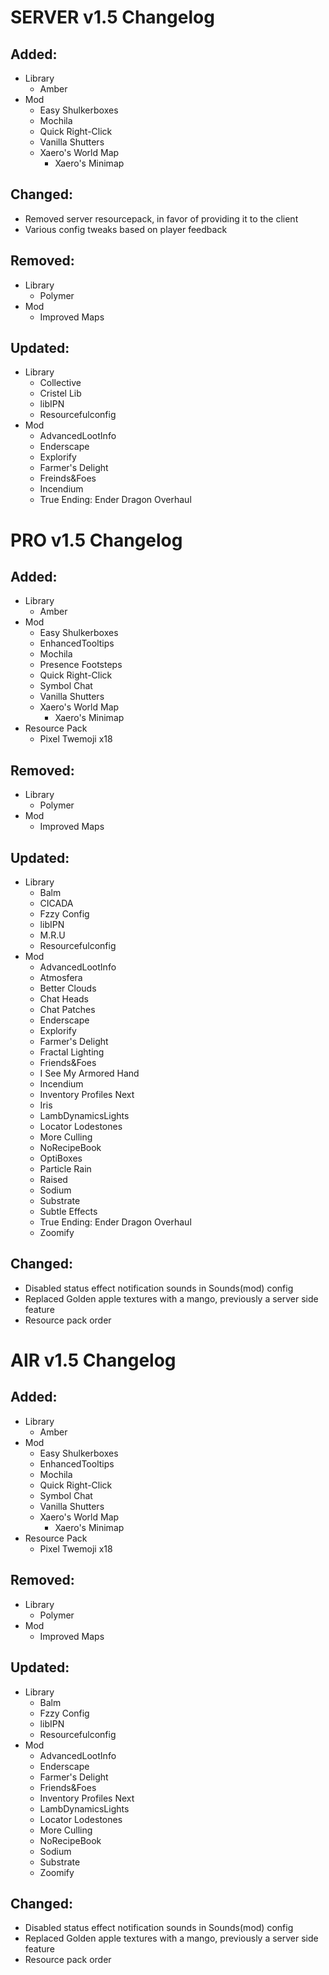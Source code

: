 # SERVER v1.5 Changelog
## Added:
- Library
  - Amber
- Mod
  - Easy Shulkerboxes
  - Mochila
  - Quick Right-Click
  - Vanilla Shutters
  - Xaero's World Map
    - Xaero's Minimap
## Changed:
- Removed server resourcepack, in favor of providing it to the client
- Various config tweaks based on player feedback
## Removed:
- Library
  - Polymer
- Mod
  - Improved Maps
## Updated:
- Library
  - Collective
  - Cristel Lib
  - libIPN
  - Resourcefulconfig
- Mod
  - AdvancedLootInfo
  - Enderscape
  - Explorify
  - Farmer's Delight
  - Freinds&Foes
  - Incendium
  - True Ending: Ender Dragon Overhaul

# PRO v1.5 Changelog
## Added:
- Library
  - Amber
- Mod
  - Easy Shulkerboxes
  - EnhancedTooltips
  - Mochila
  - Presence Footsteps
  - Quick Right-Click
  - Symbol Chat
  - Vanilla Shutters
  - Xaero's World Map
    - Xaero's Minimap
- Resource Pack
  - Pixel Twemoji x18
## Removed:
- Library
  - Polymer
- Mod
  - Improved Maps
## Updated:
- Library
  - Balm
  - CICADA
  - Fzzy Config
  - libIPN
  - M.R.U
  - Resourcefulconfig
- Mod
  - AdvancedLootInfo
  - Atmosfera
  - Better Clouds
  - Chat Heads
  - Chat Patches
  - Enderscape
  - Explorify
  - Farmer's Delight
  - Fractal Lighting
  - Friends&Foes
  - I See My Armored Hand
  - Incendium
  - Inventory Profiles Next
  - Iris
  - LambDynamicsLights
  - Locator Lodestones
  - More Culling
  - NoRecipeBook
  - OptiBoxes
  - Particle Rain
  - Raised
  - Sodium
  - Substrate
  - Subtle Effects
  - True Ending: Ender Dragon Overhaul
  - Zoomify
## Changed:
- Disabled status effect notification sounds in Sounds(mod) config
- Replaced Golden apple textures with a mango, previously a server side feature
- Resource pack order

# AIR v1.5 Changelog
## Added:
- Library
  - Amber
- Mod
  - Easy Shulkerboxes
  - EnhancedTooltips
  - Mochila
  - Quick Right-Click
  - Symbol Chat
  - Vanilla Shutters
  - Xaero's World Map
    - Xaero's Minimap
- Resource Pack
  - Pixel Twemoji x18
## Removed:
- Library
  - Polymer
- Mod
  - Improved Maps
## Updated:
- Library
  - Balm
  - Fzzy Config
  - libIPN
  - Resourcefulconfig
- Mod
  - AdvancedLootInfo
  - Enderscape
  - Farmer's Delight
  - Friends&Foes
  - Inventory Profiles Next
  - LambDynamicsLights
  - Locator Lodestones
  - More Culling
  - NoRecipeBook
  - Sodium
  - Substrate
  - Zoomify
## Changed:
- Disabled status effect notification sounds in Sounds(mod) config
- Replaced Golden apple textures with a mango, previously a server side feature
- Resource pack order
